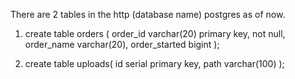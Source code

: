There are 2 tables in the http (database name) postgres as of now.

1. create table orders (
    order_id varchar(20) primary key, not null,
    order_name varchar(20),
    order_started bigint
);

2. create table uploads(
    id serial primary key,
    path varchar(100)
);